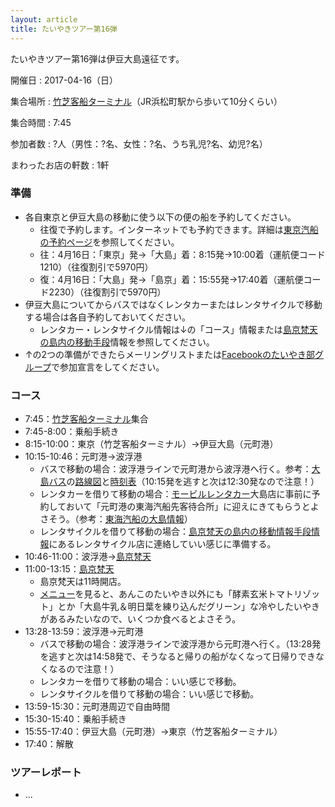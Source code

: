 ```yaml
---
layout: article
title: たいやきツアー第16弾
---
```


たいやきツアー第16弾は伊豆大島遠征です。

開催日
: 2017-04-16（日）

集合場所
: [竹芝客船ターミナル](http://www.tptc.co.jp/terminal/guide/takeshiba)（JR浜松町駅から歩いて10分くらい）

集合時間
: 7:45

参加者数
: ?人（男性：?名、女性：?名、うち乳児?名、幼児?名）

まわったお店の軒数
: 1軒

### 準備

  * 各自東京と伊豆大島の移動に使う以下の便の船を予約してください。
    * 往復で予約します。インターネットでも予約できます。詳細は[東京汽船の予約ページ](http://www.tokaikisen.co.jp/reservation/index.shtml)を参照してください。
    * 往：4月16日：「東京」発→「大島」着：8:15発→10:00着（運航便コード1210）（往復割引で5970円）
    * 復：4月16日：「大島」発→「島京」着：15:55発→17:40着（運航便コード2230）（往復割引で5970円）
  * 伊豆大島についてからバスではなくレンタカーまたはレンタサイクルで移動する場合は各自予約しておいてください。
    * レンタカー・レンタサイクル情報は↓の「コース」情報または[島京梵天の島内の移動手段](http://www.tokyovoneten.com/tokyovoneten_jp/Access.html#id22)情報を参照してください。
  * ↑の2つの準備ができたらメーリングリストまたは[Facebookのたいやき部グループ](https://www.facebook.com/groups/taiyakiru/)で参加宣言をしてください。

### コース

  * 7:45：[竹芝客船ターミナル](http://www.tptc.co.jp/terminal/guide/takeshiba)集合
  * 7:45-8:00：乗船手続き
  * 8:15-10:00：東京（竹芝客船ターミナル）→伊豆大島（元町港）
  * 10:15-10:46：元町港→波浮港
    * バスで移動の場合：波浮港ラインで元町港から波浮港へ行く。参考：[大島バス](http://www.oshima-bus.com/rosen-bus.html)の[路線図](http://www.oshima-bus.com/files/rosen-bus/rosen201607.pdf)と[時刻表](http://www.oshima-bus.com/files/20170129_jikoku_habu.pdf)（10:15発を逃すと次は12:30発なので注意！）
    * レンタカーを借りて移動の場合：[モービルレンタカー](http://www.mobil-rentacar.com/)大島店に事前に予約しておいて「元町港の東海汽船先客待合所」に迎えにきてもらうとよさそう。（参考：[東海汽船の大島情報](http://www.tokaikisen.co.jp/island/oshima/index.shtml)）
    * レンタサイクルを借りて移動の場合：[島京梵天の島内の移動情報手段情報](http://www.tokyovoneten.com/tokyovoneten_jp/Access.html#id22)にあるレンタサイクル店に連絡していい感じに準備する。
  * 10:46-11:00：波浮港→[島京梵天](http://www.tokyovoneten.com/)
  * 11:00-13:15：[島京梵天](http://www.tokyovoneten.com/)
    * 島京梵天は11時開店。
    * [メニュー](http://www.tokyovoneten.com/tokyovoneten_jp/Cafe.html)を見ると、あんこのたいやき以外にも「酵素玄米トマトリゾット」とか「大島牛乳＆明日葉を練り込んだグリーン」な冷やしたいやきがあるみたいなので、いくつか食べるとよさそう。
  * 13:28-13:59：波浮港→元町港
    * バスで移動の場合：波浮港ラインで波浮港から元町港へ行く。（13:28発を逃すと次は14:58発で、そうなると帰りの船がなくなって日帰りできなくなるので注意！）
    * レンタカーを借りて移動の場合：いい感じで移動。
    * レンタサイクルを借りて移動の場合：いい感じで移動。
  * 13:59-15:30：元町港周辺で自由時間
  * 15:30-15:40：乗船手続き
  * 15:55-17:40：伊豆大島（元町港）→東京（竹芝客船ターミナル）
  * 17:40：解散

### ツアーレポート

  * ...
